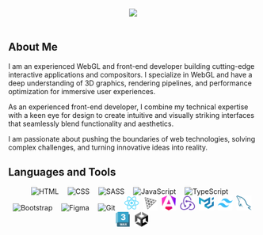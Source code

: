 <div id="header" align="center">
  <br />
  <div>
    <img src="https://readme-typing-svg.demolab.com/?lines=%20WebGL%20|%20Front-end%20web%20and%20app%20developer;Experienced%20UI%2FUX%20Designer;7%2B%20years%20of%20coding%20experience;Always%20learning%20new%20things&font=Fira%20Code&center=true&width=650&height=45&color=FF9900&vCenter=true&pause=1000&size=22" />
  </div>
  <br />
</div>

<div align="left">
  <h2>About Me</h2>
  <p>
    I am an experienced WebGL and front-end developer building cutting-edge interactive applications and compositors.
    I specialize in WebGL and have a deep understanding of 3D graphics, rendering pipelines, and performance optimization for immersive user experiences.
  </p>
  <p>As an experienced front-end developer, I combine my technical expertise with a keen eye for design to create intuitive and visually striking interfaces that seamlessly blend functionality and aesthetics.</p>
  <p>I am passionate about pushing the boundaries of web technologies, solving complex challenges, and turning innovative ideas into reality.</p>
</div>
  
<h2> Languages and Tools </h2>
<div align="center">
  <img 
      alt="HTML"
      title="HTML" 
      width="30px" 
      style="padding-right: 10px;" 
      src="https://cdn.jsdelivr.net/gh/devicons/devicon@latest/icons/html5/html5-original.svg" 
  />&nbsp;
  <img 
      alt="CSS" 
      title="CSS"
      width="30px" 
      style="padding-right: 10px;" 
      src="https://cdn.jsdelivr.net/gh/devicons/devicon@latest/icons/css3/css3-original.svg" 
  />&nbsp;
  <img 
      alt="SASS" 
      title="SASS"
      width="30px" 
      style="padding-right: 10px;" 
      src="https://cdn.jsdelivr.net/gh/devicons/devicon@latest/icons/sass/sass-original.svg" 
  />&nbsp;
  <img 
      alt="JavaScript" 
      title="JavaScript"
      width="30px" 
      style="padding-right: 10px;" 
      src="https://cdn.jsdelivr.net/gh/devicons/devicon@latest/icons/javascript/javascript-original.svg" 
  />&nbsp;
  <img 
      alt="TypeScript"
      title="TypeScript" 
      width="30px" 
      style="padding-right: 10px;" 
      src="https://cdn.jsdelivr.net/gh/devicons/devicon@latest/icons/typescript/typescript-original.svg" 
  />&nbsp;
  <img 
      alt="Bootstrap"
      title="Bootstrap" 
      width="30px" 
      style="padding-right: 10px;" 
      src="https://cdn.jsdelivr.net/gh/devicons/devicon@latest/icons/bootstrap/bootstrap-original.svg" 
  />&nbsp;
  <img
      alt="Figma" 
      title="Figma"
      width="30px" 
      style="padding-right: 10px;" 
      src="https://cdn.jsdelivr.net/gh/devicons/devicon@latest/icons/figma/figma-original.svg" 
  />&nbsp;
  <img 
      alt="Git" 
      title="Git"
      width="30px" 
      style="padding-right: 10px;" 
      src="https://cdn.jsdelivr.net/gh/devicons/devicon@latest/icons/git/git-original.svg" 
  />&nbsp;
  <img src="https://github.com/devicons/devicon/blob/master/icons/react/react-original.svg" title="React" alt="React"height="30px" />&nbsp;
  <img src="https://github.com/devicons/devicon/blob/master/icons/threejs/threejs-original.svg" title="Three.js" alt="Three.js" color="green"height="30px" />&nbsp;
  <img src="https://github.com/devicons/devicon/blob/master/icons/angular/angular-original.svg" title="Angular" alt="Angular"height="30px" />&nbsp;
  <img src="https://github.com/devicons/devicon/blob/master/icons/redux/redux-original.svg" title="Redux" alt="Redux "height="30px" />&nbsp;
  <img src="https://github.com/devicons/devicon/blob/master/icons/materialui/materialui-original.svg" title="Material UI" alt="Material UI"height="30px" />&nbsp;
  <img src="https://github.com/devicons/devicon/blob/master/icons/tailwindcss/tailwindcss-original.svg" title="Tailwind" alt="Tailwind"height="30px" />&nbsp;
  <img src="https://github.com/devicons/devicon/blob/master/icons/mysql/mysql-original.svg" title="MySQL"  alt="MySQL"height="30px" />&nbsp;
  <img src="https://github.com/devicons/devicon/blob/master/icons/threedsmax/threedsmax-original.svg" title="3DsMax" alt="3DsMax"height="30px" />&nbsp;
  <img src="https://github.com/devicons/devicon/blob/master/icons/unity/unity-original.svg" title="Unity" alt="Unity"height="30px" />&nbsp;
</div>


<!--
**Jonnykratz/Jonnykratz** is a ✨ _special_ ✨ repository because its `README.md` (this file) appears on your GitHub profile.

Here are some ideas to get you started:

- 🔭 I’m currently working on ...
- 🌱 I’m currently learning ...
- 👯 I’m looking to collaborate on ...
- 🤔 I’m looking for help with ...
- 💬 Ask me about ...
- 📫 How to reach me: ...
- 😄 Pronouns: ...
- ⚡ Fun fact: ...


    <a href="https://www.linkedin.com/in/john-kirathe-15a54570">
      <img src="https://img.shields.io/badge/LinkedIn-blue?style=for-the-badge&logo=linkedin&logoColor=white" alt="LinkedIn Badge"/>
    </a>
    <a href="https://www.youtube.com/channel/UCrYy21k9BFhOg4uzl4wfU0w">
      <img src="https://img.shields.io/badge/YouTube-red?style=for-the-badge&logo=youtube&logoColor=white" alt="Youtube Badge"/>
    </a>
    <a href="https://x.com/kirathendegwa">
      <img src="https://img.shields.io/badge/Twitter-blue?style=for-the-badge&logo=twitter&logoColor=white" alt="Twitter Badge"/>
    </a>
-->
